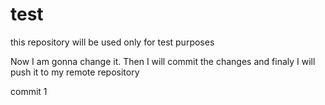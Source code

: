 # test
this repository will be used only for test purposes

Now I am gonna change it. Then I will commit the changes 
and finaly I will push it to my remote repository

commit 1